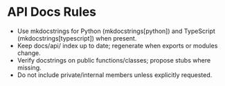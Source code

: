 # API Docs Rules
- Use mkdocstrings for Python (mkdocstrings[python]) and TypeScript (mkdocstrings[typescript]) when present.
- Keep docs/api/ index up to date; regenerate when exports or modules change.
- Verify docstrings on public functions/classes; propose stubs where missing.
- Do not include private/internal members unless explicitly requested.
